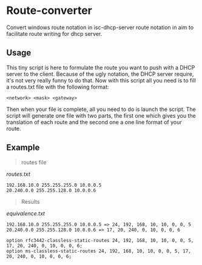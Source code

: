 # Route-converter
Convert windows route notation in isc-dhcp-server route notation in aim to facilitate route writing for dhcp server.

## Usage 
This tiny script is here to formulate the route you want to push with a DHCP server to the client. Because of the ugly notation, the DHCP server require, it's not very really funny to do that. Now with this script all you need is to fill a routes.txt file with the following format:

``` <network> <mask> <gateway> ```

Then when your file is complete, all you need to do is launch the script. The script will generate one file with two parts, the first one which gives you the translation of each route and the second one a one line format of your route.

## Example

> routes file

*routes.txt*

```
192.168.10.0 255.255.255.0 10.0.0.5
20.240.0.0 255.255.128.0 10.0.0.6
```

> Results

*equivalence.txt*
```
192.168.10.0 255.255.255.0 10.0.0.5 => 24, 192, 168, 10, 10, 0, 0, 5
20.240.0.0 255.255.128.0 10.0.0.6 => 17, 20, 240, 0, 10, 0, 0, 6

option rfc3442-classless-static-routes 24, 192, 168, 10, 10, 0, 0, 5, 17, 20, 240, 0, 10, 0, 0, 6;
option ms-classless-static-routes 24, 192, 168, 10, 10, 0, 0, 5, 17, 20, 240, 0, 10, 0, 0, 6;
```

